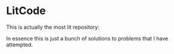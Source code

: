 # LitCode
This is actually the most lit repository:

In essence this is just a bunch of solutions to problems that I have attempted.
